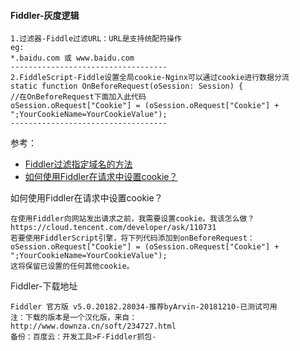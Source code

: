 
#### Fiddler-灰度逻辑

```
1.过滤器-Fiddle过滤URL：URL是支持统配符操作
eg:
*.baidu.com 或 www.baidu.com
-----------------------------------
2.FiddleScript-Fiddle设置全局cookie-Nginx可以通过cookie进行数据分流
static function OnBeforeRequest(oSession: Session) {
//在OnBeforeRequest下面加入此代码
oSession.oRequest["Cookie"] = (oSession.oRequest["Cookie"] + ";YourCookieName=YourCookieValue");
-----------------------------------
```
参考：
- [Fiddler过滤指定域名的方法](https://blog.csdn.net/twlkyao/article/details/20567847)
- [如何使用Fiddler在请求中设置cookie？](https://cloud.tencent.com/developer/ask/110731)

如何使用Fiddler在请求中设置cookie？

```
在使用Fiddler向网站发出请求之前，我需要设置cookie。我该怎么做？
https://cloud.tencent.com/developer/ask/110731
若要使用FiddlerScript引擎，将下列代码添加到onBeforeRequest：
oSession.oRequest["Cookie"] = (oSession.oRequest["Cookie"] + ";YourCookieName=YourCookieValue");
这将保留已设置的任何其他cookie。
```

Fiddler-下载地址
```
Fiddler 官方版 v5.0.20182.28034-推荐byArvin-20181210-已测试可用
注：下载的版本是一个汉化版，来自：
http://www.downza.cn/soft/234727.html
备份：百度云：开发工具>F-Fiddler抓包-
```